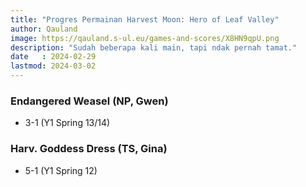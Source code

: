 ```yaml
---
title: "Progres Permainan Harvest Moon: Hero of Leaf Valley"
author: Qauland
image: https://qauland.s-ul.eu/games-and-scores/X8HN9qpU.png
description: "Sudah beberapa kali main, tapi ndak pernah tamat."
date   : 2024-02-29
lastmod: 2024-03-02
---
```


### Endangered Weasel (NP, Gwen)

- 3-1 (Y1 Spring 13/14)

### Harv. Goddess Dress (TS, Gina)

- 5-1 (Y1 Spring 12)
